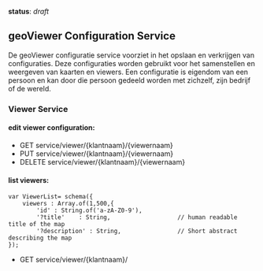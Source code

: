 **status**: *draft*


## geoViewer Configuration Service ##

De geoViewer configuratie service voorziet in het opslaan en verkrijgen van configuraties. Deze configuraties worden gebruikt voor het samenstellen en weergeven van kaarten en viewers. Een configuratie is eigendom van een persoon en kan door die persoon gedeeld worden met zichzelf, zijn bedrijf of de wereld. 



### Viewer Service

#### edit viewer configuration: ####

- GET service/viewer/{klantnaam}/{viewernaam}
- PUT service/viewer/{klantnaam}/{viewernaam}
- DELETE service/viewer/{klantnaam}/{viewernaam}

#### list viewers: ####

	var ViewerList= schema({
		viewers : Array.of(1,500,{
			'id' : String.of('a-zA-Z0-9'),
			'?title'	: String,					// human readable title of the map
			'?description' : String,				// Short abstract describing the map
	});

- GET service/viewer/{klantnaam}/

